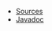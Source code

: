 * [Sources](https://github.com/Nasdanika/core/tree/master/echarts)
* [Javadoc](https://javadoc.io/doc/org.nasdanika.core/echarts/latest/org.nasdanika.emf/module-summary.html)